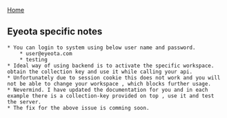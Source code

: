[Home](index.md)

## Eyeota specific notes
    * You can login to system using below user name and password.
        * user@eyeota.com
        * testing
    * Ideal way of using backend is to activate the specific workspace. obtain the collection key and use it while calling your api.
    * Unfortunately due to session cookie this does not work and you will not be able to change your workspace , which blocks further usage.
    * Nevermind. I have updated the documentation for you and in each example there is a collection-key provided on top , use it and test the server.
    * The fix for the above issue is comming soon.